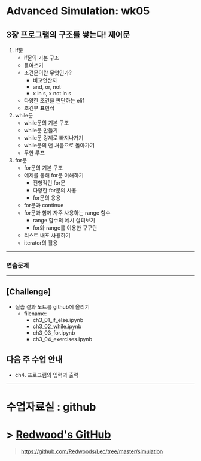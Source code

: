 # Advanced Simulation: wk05

## 3장 프로그램의 구조를 쌓는다! 제어문

1. if문
   - if문의 기본 구조
   - 들여쓰기
   - 조건문이란 무엇인가?
     - 비교연산자
     - and, or, not
     - x in s, x not in s
   - 다양한 조건을 판단하는 elif
   - 조건부 표현식
2. while문
   - while문의 기본 구조
   - while문 만들기
   - while문 강제로 빠져나가기
   - while문의 맨 처음으로 돌아가기
   - 무한 루프
3. for문
   - for문의 기본 구조
   - 예제를 통해 for문 이해하기
     - 전형적인 for문
     - 다양한 for문의 사용
     - for문의 응용
    - for문과 continue
    - for문과 함께 자주 사용하는 range 함수
      - range 함수의 예시 살펴보기
      - for와 range를 이용한 구구단
    - 리스트 내포 사용하기
    - iterator의 활용
---                     

### 연습문제
---

## [Challenge]
- 실습 결과 노트를 github에 올리기 
  - filename: 
    - ch3_01_if_else.ipynb
    - ch3_02_while.ipynb
    - ch3_03_for.ipynb 
    - ch3_04_exercises.ipynb
  
## 다음 주 수업 안내
- ch4. 프로그램의 입력과 출력
 
---

# 수업자료실 : github

# > [Redwood's GitHub](https://github.com/Redwoods/Lec/tree/master/simulation)

> https://github.com/Redwoods/Lec/tree/master/simulation


